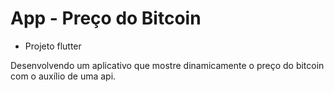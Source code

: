 # App - Preço do Bitcoin

+ Projeto flutter

Desenvolvendo um aplicativo que mostre dinamicamente o preço do bitcoin com o auxílio de uma api.